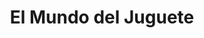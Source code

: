 ---
title: "El Mundo del Juguete"
url: /ciudad-autonoma-de-buenos-aires/el-mundo-del-juguete/
shop: juguetes
---